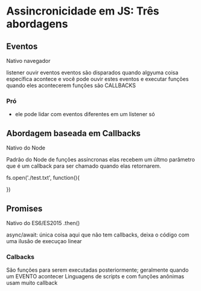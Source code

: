 # Assincronicidade em JS: Três abordagens

## Eventos
Nativo navegador

listener ouvir eventos
eventos são disparados quando algyuma coisa específica acontece
e você pode ouvir estes eventos e executar funções quando eles acontecerem
funções são CALLBACKS

### Pró
* ele pode lidar com eventos diferentes em um listener só


## Abordagem baseada em Callbacks
Nativo do Node

Padrão do Node de funções assíncronas elas recebem um últmo parâmetro que é um callback para ser chamado quando elas retornarem.

fs.open('./test.txt', function(){

})


## Promises
Nativo do ES6/ES2015
.then()


async/await: única coisa aqui que não tem callbacks, deixa o código com uma ilusão de execuçao linear



### Calbacks
São funções para serem executadas posteriormente; geralmente quando um EVENTO acontecer
Linguagens de scripts e com funções anônimas usam muito callback

